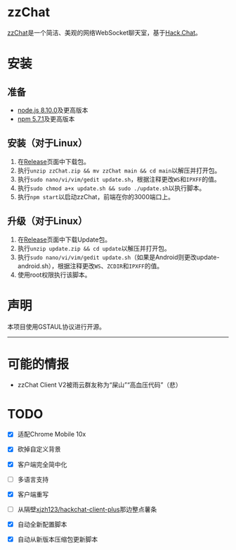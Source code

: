 # zzChat

[zzChat](https://zzchat.eu.org)是一个简洁、美观的网络WebSocket聊天室，基于[Hack.Chat](https://github.com/hack-chat/main)。

# 安装

## 准备

- [node.js 8.10.0](https://nodejs.org/en/download/package-manager/)及更高版本
- [npm 5.7.1](https://nodejs.org/en/download/package-manager/)及更高版本

## 安装（对于Linux）

1. 在[Release](https://github.com/zzChumo/zzChat-All/releases/tag/Release)页面中下载包。
2. 执行`unzip zzChat.zip && mv zzChat main && cd main`以解压并打开包。
8. 执行`sudo nano/vi/vim/gedit update.sh`，根据注释更改`WS`和`IPXFF`的值。
4. 执行`sudo chmod a+x update.sh && sudo ./update.sh`以执行脚本。
9. 执行`npm start`以启动zzChat，前端在你的3000端口上。

## 升级（对于Linux）
1. 在[Release](https://github.com/zzChumo/zzChat-All/releases/tag/Release)页面中下载Update包。
2. 执行`unzip update.zip && cd update`以解压并打开包。
3. 执行`sudo nano/vi/vim/gedit update.sh`（如果是Android则更改update-android.sh），根据注释更改`WS`、`ZCDIR`和`IPXFF`的值。
4. 使用root权限执行该脚本。

# 声明

本项目使用GSTAUL协议进行开源。

---

# 可能的情报

- zzChat Client V2被雨云群友称为“屎山”“高血压代码”（悲）

# TODO

- [x] 适配Chrome Mobile 10x
- [x] 砍掉自定义背景
- [x] 客户端完全简中化
- [ ] 多语言支持
- [x] 客户端重写
- [ ] 从隔壁[xjzh123/hackchat-client-plus](https://github.com/xjzh123/hackchat-client-plus)那边整点薯条
- [x] 自动全新配置脚本
- [x] 自动从新版本压缩包更新脚本

